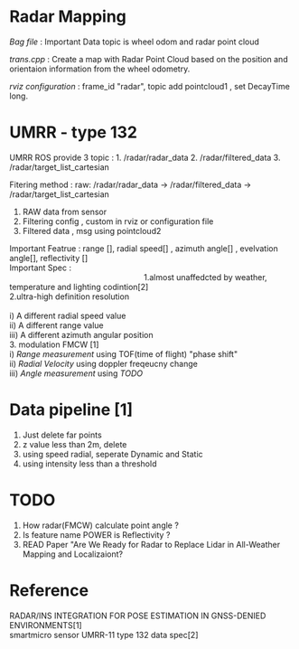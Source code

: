 # Radar Mapping 

*Bag file* : Important Data topic is wheel odom and radar point cloud

*trans.cpp* : Create a map with Radar Point Cloud based on the position and orientaion information from the wheel odometry.

*rviz configuration* : frame_id "radar", topic add pointcloud1 , set DecayTime long.

# UMRR - type 132

UMRR ROS provide 3 topic : 1. /radar/radar_data
                           2. /radar/filtered_data
                           3. /radar/target_list_cartesian

Fitering method : raw: /radar/radar_data -> /radar/filtered_data -> /radar/target_list_cartesian <br/> 
1. RAW data from sensor <br/> 
2. Filtering config , custom in rviz or configuration file <br/> 
3. Filtered data , msg using pointcloud2 <br/> 

Important Featrue : range [], radial speed[] , azimuth angle[] , evelvation angle[], reflectivity [] <br/> 
Important Spec : <br/> 
                 1.almost unaffedcted by weather, temperature and lighting codintion[2] <br/> 
                 2.ultra-high definition resolution <br/>  
                      i) A different radial speed value <br/> 
                      ii) A different range value <br/> 
                      iii) A different azimuth angular position <br/> 
                 3. modulation FMCW [1] <br/> 
                      i) *Range measurement* using TOF(time of flight) "phase shift" <br/> 
                      ii) *Radial Velocity* using doppler freqeucny change <br/> 
                      iii) *Angle measurement* using *TODO* <br/> 
                 
# Data pipeline [1]
1. Just delete far points
2. z value less than 2m, delete
3. using speed radial, seperate Dynamic and Static
4. using intensity less than a threshold                 


# TODO
1. How radar(FMCW) calculate point angle ?
2. Is feature name POWER is Reflectivity ?
3. READ Paper "Are We Ready for Radar to Replace Lidar in All-Weather Mapping and Localizaiont?
                 
# Reference <br/>                 
RADAR/INS INTEGRATION FOR POSE ESTIMATION IN GNSS-DENIED ENVIRONMENTS[1] <br/> 
smartmicro sensor UMRR-11 type 132 data spec[2] <br/> 
